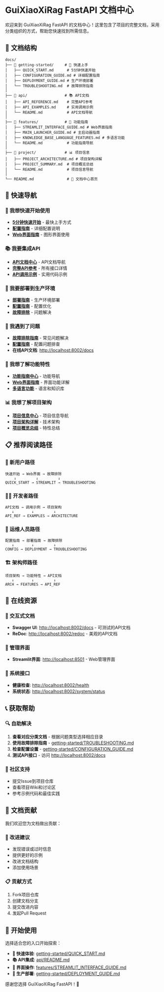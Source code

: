# GuiXiaoXiRag FastAPI 文档中心

欢迎来到 GuiXiaoXiRag FastAPI 的文档中心！这里包含了项目的完整文档，采用分类组织的方式，帮助您快速找到所需信息。

## 📁 文档结构

```
docs/
├── 📁 getting-started/     # 🚀 快速上手
│   ├── QUICK_START.md      # 5分钟快速开始
│   ├── CONFIGURATION_GUIDE.md # 详细配置指南
│   ├── DEPLOYMENT_GUIDE.md # 生产环境部署
│   └── TROUBLESHOOTING.md  # 故障排除指南
│
├── 📁 api/                 # 📚 API文档
│   ├── API_REFERENCE.md    # 完整API参考
│   ├── API_EXAMPLES.md     # 实用调用示例
│   └── README.md           # API文档导航
│
├── 📁 features/            # 🌟 功能指南
│   ├── STREAMLIT_INTERFACE_GUIDE.md # Web界面指南
│   ├── MAIN_LAUNCHER_GUIDE.md # 主启动器指南
│   ├── KNOWLEDGE_BASE_LANGUAGE_FEATURES.md # 多语言功能
│   └── README.md           # 功能指南导航
│
├── 📁 project/             # 📊 项目信息
│   ├── PROJECT_ARCHITECTURE.md # 项目架构详解
│   ├── PROJECT_SUMMARY.md  # 项目概览总结
│   └── README.md           # 项目信息导航
│
└── README.md               # 📖 文档中心首页
```

## 🎯 快速导航

### 🚀 我想快速开始使用
- **[5分钟快速开始](getting-started/QUICK_START.md)** - 最快上手方式
- **[配置指南](getting-started/CONFIGURATION_GUIDE.md)** - 详细配置说明
- **[Web界面指南](features/STREAMLIT_INTERFACE_GUIDE.md)** - 图形界面使用

### 📚 我要集成API
- **[API文档中心](api/README.md)** - API文档导航
- **[完整API参考](api/API_REFERENCE.md)** - 所有接口详情
- **[API调用示例](api/API_EXAMPLES.md)** - 实用代码示例

### 🚀 我要部署到生产环境
- **[部署指南](getting-started/DEPLOYMENT_GUIDE.md)** - 生产环境部署
- **[配置指南](getting-started/CONFIGURATION_GUIDE.md)** - 配置优化
- **[故障排除](getting-started/TROUBLESHOOTING.md)** - 问题解决

### 🔧 我遇到了问题
- **[故障排除指南](getting-started/TROUBLESHOOTING.md)** - 常见问题解决
- **[配置指南](getting-started/CONFIGURATION_GUIDE.md)** - 配置问题排查
- **在线API文档**: [http://localhost:8002/docs](http://localhost:8002/docs)

### 🌟 我想了解功能特性
- **[功能指南中心](features/README.md)** - 功能导航
- **[Web界面指南](features/STREAMLIT_INTERFACE_GUIDE.md)** - 界面功能详解
- **[多语言功能](features/KNOWLEDGE_BASE_LANGUAGE_FEATURES.md)** - 语言和知识库

### 📊 我想了解项目架构
- **[项目信息中心](project/README.md)** - 项目信息导航
- **[项目架构详解](project/PROJECT_ARCHITECTURE.md)** - 技术架构
- **[项目概览总结](project/PROJECT_SUMMARY.md)** - 特性总结

## 📋 推荐阅读路径

### 👤 新用户路径
```
快速开始 → Web界面 → 故障排除
    ↓         ↓         ↓
QUICK_START → STREAMLIT → TROUBLESHOOTING
```

### 👨‍💻 开发者路径
```
API文档 → 调用示例 → 项目架构
   ↓        ↓         ↓
API_REF → EXAMPLES → ARCHITECTURE
```

### 🚀 运维人员路径
```
配置指南 → 部署指南 → 故障排除
   ↓        ↓         ↓
CONFIG → DEPLOYMENT → TROUBLESHOOTING
```

### 🏗️ 架构师路径
```
项目架构 → 功能特性 → API文档
   ↓        ↓         ↓
ARCH → FEATURES → API_REF
```

## 🔗 在线资源

### 📖 交互式文档
- **Swagger UI**: [http://localhost:8002/docs](http://localhost:8002/docs) - 可测试的API文档
- **ReDoc**: [http://localhost:8002/redoc](http://localhost:8002/redoc) - 美观的API文档

### 🎨 管理界面
- **Streamlit界面**: [http://localhost:8501](http://localhost:8501) - Web管理界面

### 🔧 系统接口
- **健康检查**: [http://localhost:8002/health](http://localhost:8002/health)
- **系统状态**: [http://localhost:8002/system/status](http://localhost:8002/system/status)

## 📞 获取帮助

### 🔍 自助解决
1. **查看对应分类文档** - 根据问题类型选择相应目录
2. **使用故障排除指南** - [getting-started/TROUBLESHOOTING.md](getting-started/TROUBLESHOOTING.md)
3. **检查配置设置** - [getting-started/CONFIGURATION_GUIDE.md](getting-started/CONFIGURATION_GUIDE.md)
4. **测试API接口** - 访问 [http://localhost:8002/docs](http://localhost:8002/docs)

### 🤝 社区支持
- 提交Issue到项目仓库
- 查看项目Wiki和讨论区
- 参考示例代码和最佳实践

## 📝 文档贡献

我们欢迎您为文档做出贡献：

### 🔧 改进建议
- 发现错误或过时信息
- 提供更好的示例
- 改进文档结构
- 添加使用场景

### 📋 贡献方式
1. Fork项目仓库
2. 创建文档分支
3. 提交改进内容
4. 发起Pull Request

## 🎉 开始使用

选择适合您的入口开始探索：

- **🚀 快速体验**: [getting-started/QUICK_START.md](getting-started/QUICK_START.md)
- **📚 API集成**: [api/README.md](api/README.md)
- **🎨 界面操作**: [features/STREAMLIT_INTERFACE_GUIDE.md](features/STREAMLIT_INTERFACE_GUIDE.md)
- **🚀 生产部署**: [getting-started/DEPLOYMENT_GUIDE.md](getting-started/DEPLOYMENT_GUIDE.md)

感谢您选择 GuiXiaoXiRag FastAPI！🎊
